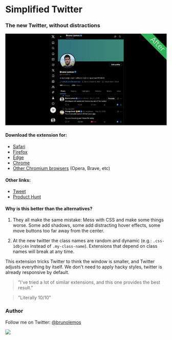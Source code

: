 # Simplified Twitter

### The new Twitter, without distractions

[![simplified-twitter-comparison-gif](./assets/simplified_twitter_before_after.gif)](https://twitter.com/brunolemos/status/1154309740694003713?s=20)

#### Download the extension for:

- [Safari](https://apps.apple.com/app/id1479307973?mt=12)
- [Firefox](https://addons.mozilla.org/en-US/firefox/addon/simplified-twitter/)
- [Edge](https://microsoftedge.microsoft.com/addons/detail/simplified-twitter/ngkkffooahinlplicbokppbmhmdglken)
- [Chrome](https://chrome.google.com/webstore/detail/simplified-twitter/kfopmjhmejbgomgeajemgpgpbckpoopg)
- [Other Chromium browsers](https://github.com/brunolemos/simplified-twitter/raw/master/chrome/simplified-twitter-extension.crx) (Opera, Brave, etc)

#### Other links:

- [Tweet](https://twitter.com/brunolemos/status/1154309740694003713?s=20)
- [Product Hunt](https://www.producthunt.com/posts/simplified-twitter)

#### Why is this better than the alternatives?

1. They all make the same mistake: Mess with CSS and make some things worse. Some add shadows, some add distracting hover effects, some move buttons too far away from the center.

2. At the new twitter the class names are random and dynamic (e.g.: `.css-1dbjc4n` instead of `.my-class-name`). Extensions that depend on class names will break at any time.

This extension tricks Twitter to think the window is smaller, and Twitter adjusts everything by itself. We don't need to apply hacky styles, twitter is already responsive by default.

> "I've tried a lot of similar extensions, and this one provides the best result."

> "Literally 10/10"

### Author

Follow me on Twitter: [@brunolemos](https://twitter.com/brunolemos)

<a href="https://twitter.com/brunolemos" target="_blank"><img src="https://github.com/brunolemos.png?size=200" height="100" /></a>
